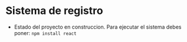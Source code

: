 <h1>Sistema de registro</h1>

- Estado del proyecto en construccion.
Para ejecutar el sistema debes poner:
```npm install react```
